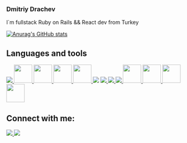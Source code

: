 ### Dmitriy Drachev

I`m fullstack Ruby on Rails && React dev from Turkey

[![Anurag's GitHub stats](https://github-readme-stats.vercel.app/api?username=dimaskin)](https://github.com/anuraghazra/github-readme-stats)

## Languages and tools
<p align="left">
<a href="https://www.ruby-lang.org/" target="_blank"> <img src="https://img.icons8.com/fluency/48/000000/ruby-programming-language.png"/> </a>
<a href="https://rubyonrails.org/" target="_blank"> <img width="48" height="48" src="https://upload.wikimedia.org/wikipedia/commons/6/62/Ruby_On_Rails_Logo.svg"> </a>
<a href="http://sinatrarb.com/" target="_blank"> <img width="48" height="48" src="http://sinatrarb.com/images/logo.png"> </a>
<a href="https://rspec.info/" target="_blank"> <img width="48" height="48" src="https://rspec.info/images/logo.png"> </a>
<a href="https://www.postgresql.org/" target="_blank"> <img width="48" height="48" src="https://upload.wikimedia.org/wikipedia/commons/2/29/Postgresql_elephant.svg"> </a>
<a href="https://html.spec.whatwg.org/multipage/" target="_blank"><img src="https://img.icons8.com/color/48/000000/html-5--v1.png"/></a>
<a href="https://www.w3schools.com/css/" target="_blank"> <img src="https://img.icons8.com/color/48/000000/css3.png"/> </a>
<a href="https://www.javascript.com/" target="_blank"> <img src="https://img.icons8.com/color/48/000000/javascript--v1.png"/> </a>
<a href="https://nodejs.org/" target="_blank"> <img src="https://img.icons8.com/color/48/000000/nodejs.png"/> </a>
<a href="https://reactjs.org/" target="_blank"> <img width="48" height="48" src="https://upload.wikimedia.org/wikipedia/commons/a/a7/React-icon.svg"> </a>
<a href="https://mobx.js.org/" target="_blank"> <img width="48" height="48" src="https://mobx.js.org/assets/mobx.png"> </a>
<a href="https://nextjs.org/" target="_blank"> <img width="48" height="48" src="https://upload.wikimedia.org/wikipedia/commons/8/8e/Nextjs-logo.svg"> </a>
<a href="https://git-scm.com/" target="_blank"> <img width="48" height="48" <img width="48" height="48" src="https://upload.wikimedia.org/wikipedia/commons/e/e0/Git-logo.svg"> </a>

## Connect with me:
<p align="left">
<a href="https://www.linkedin.com/in/dmitriy-drachev/" target="_blank"> <img src="https://img.icons8.com/fluency/48/000000/linkedin.png"/> </a>
<a href="mailto:dmitriy.a.drachev@gmail.com" target="_blank"> <img src="https://img.icons8.com/fluency/48/000000/gmail-new.png"/> </a>  
